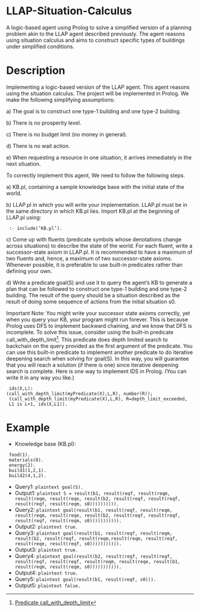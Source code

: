 # LLAP-Situation-Calculus
A logic-based agent using Prolog to solve a simplified version of a planning problem akin to the LLAP agent described previously. The agent reasons using situation calculus and aims to construct specific types of buildings under simplified conditions.

# Description
Implementing a logic-based version of the LLAP agent. This agent reasons using the situation calculus. The project will be implemented in Prolog. We make the following simplifying assumptions:

a) The goal is to construct one type-1 building and one type-2 building.

b) There is no prosperity level.

c) There is no budget limit (no money in general).

d) There is no wait action.

e) When requesting a resource in one situation, it arrives immediately in the next situation. 

To correctly implement this agent, We need to follow the following steps.

a) KB.pl, containing a sample knowledge base with the initial state of the world. 

b)  LLAP.pl in which you will write your implementation. LLAP.pl must be in the same directory in which KB.pl lies. Import KB.pl at the beginning of LLAP.pl using:
```plaintext
 :- include(’KB.pl’).
```
c) Come up with fluents (predicate symbols whose denotations change across situations) to describe the state of the world. For each fluent, write a successor-state axiom in LLAP.pl. It is recommended to have a maximum of two fluents and, hence, a maximum of two successor-state axioms. Whenever possible, it is preferable to use built-in predicates rather than defining your own. 
 
d) Write a predicate goal(S) and use it to query the agent’s KB to generate a plan that can be followed to construct one type-1 building and one type-2 building. The result of the query should be a situation described as the result of doing some sequence of actions from the initial situation s0.

Important Note: You might write your successor state axioms correctly, yet when you query your KB, your program might run forever. This is because Prolog uses DFS to implement backward chaining, and we know that DFS is incomplete. To solve this issue, consider using the built-in predicate call_with_depth_limit[^1]. This predicate does depth limited search to backchain on the query provided as the first argument of the predicate. You can use this built-in predicate to implement another predicate to do iterative deepening search when solving for goal(S). In this way, you will guarantee that you will reach a solution (if there is one) since iterative deepening search is complete. Here is one way to implement IDS in Prolog. (You can write it in any way you like.)
```plaintext
 ids(X,L):
(call_with_depth_limit(myPredicate(X),L,R), number(R));
 (call_with_depth_limit(myPredicate(X),L,R), R=depth_limit_exceeded,
 L1 is L+1, ids(X,L1)).
```
[^1]: [Predicate call_with_depth_limit](http://www.swi-prolog.org/pldoc/man?predicate=call_with_depth_limit/3)


# Example
-  Knowledge base (KB.pl):
```plaintext
 food(1).
 materials(0).
 energy(2).
 build1(1,2,1).
 build2(4,1,2).
```
- Query1: ```plaintext
         goal(S).
          ```
- Output1: ```plaintext
            S = result(b1, result(reqf, result(reqm, result(reqm, result(reqe, result(b2, result(reqf, result(reqf, result(reqf, result(reqm, s0)))))))))).
          ```
- Query2: ```plaintext
          goal(result(b1, result(reqf, result(reqm, result(reqm, result(reqe, result(b2, result(reqf, result(reqf, result(reqf, result(reqm, s0))))))))))).
          ```
- Output2: ```plaintext
          true.
          ```
- Query3: ```plaintext
          goal(result(b1, result(reqf, result(reqm, result(b2, result(reqf, result(reqm,result(reqm, result(reqf, result(reqe, result(reqf, s0))))))))))).
          ```
- Output3: ```plaintext
           true.
           ```
- Query4: ```plaintext
          goal(result(b2, result(reqf, result(reqf, result(reqf, result(reqf, result(reqm, result(reqe, result(b1, result(reqm, result(reqm, s0))))))))))).
          ```
- Output4: ```plaintext
          true.
          ```
- Query5: ```plaintext
           goal(result(b1, result(reqf, s0))).
          ```
- Output5: ```plaintext
           false.
           ```
